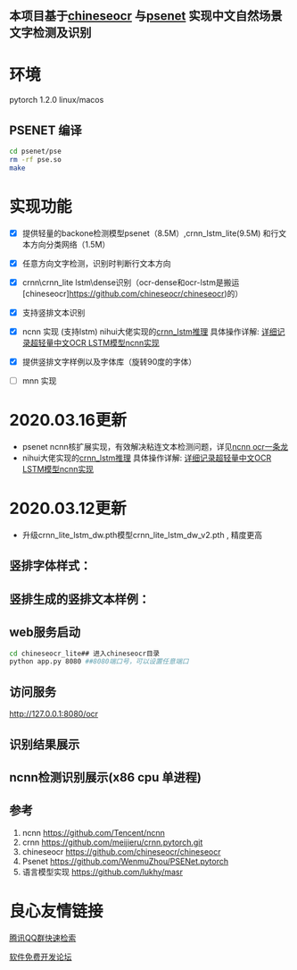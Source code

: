 ## 本项目基于[chineseocr](http://u.720life.cn/g/54145d0471d91890860f7f8463c03046aa893c680988bb89dfa6347b40b788e8ce6e068b6233028d8d1e898c4af805d7)  与[psenet](http://u.720life.cn/g/54145d0471d91890860f7f8463c03046cf7520ef14a61b6ccfbab8a47743068b335e9079d60a10a379debc471d4a68fb)   实现中文自然场景文字检测及识别

# 环境
pytorch  1.2.0
linux/macos
## PSENET 编译
``` Bash
cd psenet/pse
rm -rf pse.so 
make 
```
  
# 实现功能
- [x]  提供轻量的backone检测模型psenet（8.5M）,crnn_lstm_lite(9.5M) 和行文本方向分类网络（1.5M）
- [x]  任意方向文字检测，识别时判断行文本方向 
- [x]  crnn\crnn_lite lstm\dense识别（ocr-dense和ocr-lstm是搬运[chineseocr]https://github.com/chineseocr/chineseocr)的）   
- [x]  支持竖排文本识别  
- [x]  ncnn 实现 (支持lstm) nihui大佬实现的[crnn_lstm推理](http://u.720life.cn/g/54145d0471d91890860f7f8463c03046294e366ebf543a12622db37cbfb26e65f6d6bf9795f1ce3c699bf1a252a4e55c4a8641ade9792d9c0310a5df797fe784)  具体操作详解: [详细记录超轻量中文OCR LSTM模型ncnn实现](http://u.720life.cn/g/85a9f52868358c3208a4b5fd9062e9931a2f3f13db0aebba2398a83a5121ef4516395e6f5c8623cf375e898375a2420da045364ab28942301e9a6c8ee7dd59c5f77b4a825f7bf17c6597786964d614308f4cda5c624ad9caf67ca8646d7b0cf5) 
- [x]  提供竖排文字样例以及字体库（旋转90度的字体）
- [ ]  mnn  实现 


# 2020.03.16更新
- psenet ncnn核扩展实现，有效解决粘连文本检测问题，详见[ncnn ocr一条龙](http://u.720life.cn/g/54145d0471d91890860f7f8463c03046294e366ebf543a12622db37cbfb26e655467132918d31cf8324e3ea77695b6db54c7b828c55499edb59fcf75c387140a4512a4022c25c4aa1d3d4bc611c01f77) 
- nihui大佬实现的[crnn_lstm推理](http://u.720life.cn/g/54145d0471d91890860f7f8463c03046294e366ebf543a12622db37cbfb26e65f6d6bf9795f1ce3c699bf1a252a4e55c4a8641ade9792d9c0310a5df797fe784)  具体操作详解: [详细记录超轻量中文OCR LSTM模型ncnn实现](http://u.720life.cn/g/85a9f52868358c3208a4b5fd9062e9931a2f3f13db0aebba2398a83a5121ef4516395e6f5c8623cf375e898375a2420da045364ab28942301e9a6c8ee7dd59c5f77b4a825f7bf17c6597786964d614308f4cda5c624ad9caf67ca8646d7b0cf5) 

# 2020.03.12更新
- 升级crnn_lite_lstm_dw.pth模型crnn_lite_lstm_dw_v2.pth , 精度更高



## 竖排字体样式：
   

## 竖排生成的竖排文本样例：
   
   
   
   
  


 


## web服务启动
``` Bash
cd chineseocr_lite## 进入chineseocr目录
python app.py 8080 ##8080端口号，可以设置任意端口
```

## 访问服务
http://127.0.0.1:8080/ocr


## 识别结果展示

 
 
 
 
 


## ncnn检测识别展示(x86 cpu 单进程)
 
 



## 参考
1. ncnn  https://github.com/Tencent/ncnn         
2. crnn  https://github.com/meijieru/crnn.pytorch.git              
3. chineseocr  https://github.com/chineseocr/chineseocr      
4. Psenet https://github.com/WenmuZhou/PSENet.pytorch  
5. 语言模型实现 https://github.com/lukhy/masr



 # 良心友情链接

[腾讯QQ群快速检索](http://u.720life.cn/s/8cf73f7c)

[软件免费开发论坛](http://u.720life.cn/s/bbb01dc0)